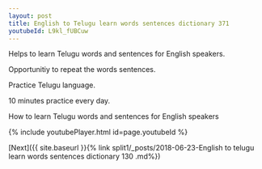 ```yaml
---
layout: post
title: English to Telugu learn words sentences dictionary 371 
youtubeId: L9kl_fUBCuw
---
```

 
 
Helps to learn Telugu words and sentences for English speakers.

Opportunitiy to repeat the words sentences. 

Practice Telugu language. 
 
10 minutes practice every day. 
 
How to learn Telugu words and sentences for English speakers 
 
{% include youtubePlayer.html id=page.youtubeId %}
 
 
[Next]({{ site.baseurl }}{% link  split1/_posts/2018-06-23-English to telugu learn words sentences dictionary 130 .md%})
 
